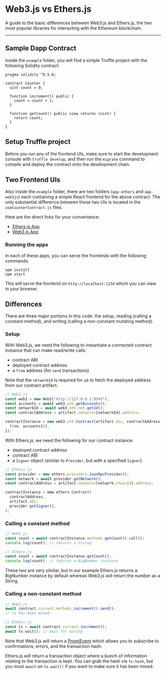 # Web3.js vs Ethers.js

A guide to the basic differences between Web3.js and Ethers.js, the two most popular libraries for interacting with the Ethereum blockchain.

---

## Sample Dapp Contract

Inside the `example` folder, you will find a simple Truffle project with the following Solidity contract:

```
pragma solidity ^0.5.0;

contract Counter {
  uint count = 0;

  function increment() public {
    count = count + 1;
  }

  function getCount() public view returns (uint) {
    return count;
  }
}
```

## Setup Truffle project

Before you run any of the frontend UIs, make sure to start the development console with `truffle develop`, and then run the `migrate` command to compile and deploy the contract onto the development chain.

## Two Frontend UIs

Also inside the `example` folder, there are two folders (`app-ethers` and `app-web3js`) each containing a simple React frontend for the above contract. The only substantial difference between these two UIs is located in the `useCounterContract.js` files.

Here are the direct links for your convenience:

- [Ethers.js App](./example/app-ethers/useCounterContract.js)
- [Web3.js App](./example/app-web3js/useCounterContract.js)

### Running the apps

In each of these apps, you can serve the frontends with the following commands:

```
npm install
npm start
```

This will serve the frontend on `http://localhost:1234` which you can view in your browser.

## Differences

There are three major portions in this code: the setup, reading (calling a constant method), and writing (calling a non-constant mutating method).

### Setup

With Web3.js, we need the following to instantiate a connected contract instance that can make read/write calls:

- contract ABI
- deployed contract address
- a `from` address (for `send` transactions)

Note that the `networkId` is required for us to fetch the deployed address from our contract artifact.

```js
// Web3.js
const web3 = new Web3("http://127.0.0.1:8545");
const accounts = await web3.eth.getAccounts();
const networkId = await web3.eth.net.getId();
const contractAddress = artifact.networks[networkId].address;

contractInstance = new web3.eth.Contract(artifact.abi, contractAddress, {
  from: accounts[0],
});
```

With Ethers.js, we need the following for our contract instance:

- deployed contract address
- contract ABI
- a `Signer` object (similar to `Provider`, but with a specified `Signer`)

```js
// Ethers.js
const provider = new ethers.providers.JsonRpcProvider();
const network = await provider.getNetwork();
const contractAddress = artifact.networks[network.chainId].address;

contractInstance = new ethers.Contract(
  contractAddress,
  artifact.abi,
  provider.getSigner(),
);
```

### Calling a constant method

```js
// Web3.js
const count = await contractInstance.methods.getCount().call();
console.log(count); // returns a String
```

```js
// Ethers.js
const count = await contractInstance.getCount();
console.log(count); // returns a BigNumber instance
```

These two are very similar, but in our example Ethers.js returns a BigNumber instance by default whereas Web3.js will return the number as a String.

### Calling a non-constant method

```js
// Web3.js
await contract.current.methods.increment().send();
// tx has been mined
```

```js
// Ethers.js
const tx = await contract.current.increment();
await tx.wait(); // wait for mining
```

Note that Web3.js will return a [PromiEvent](https://web3js.readthedocs.io/en/v1.2.1/callbacks-promises-events.html?highlight=promievent#callbacks-promises-events) which allows you to subscribe to confirmations, errors, and the transaction hash.

Ethers.js will return a transaction object where a bunch of information relating to the transaction is kept. You can grab the hash via `tx.hash`, but you must `await` on `tx.wait()` if you want to make sure it has been mined.
